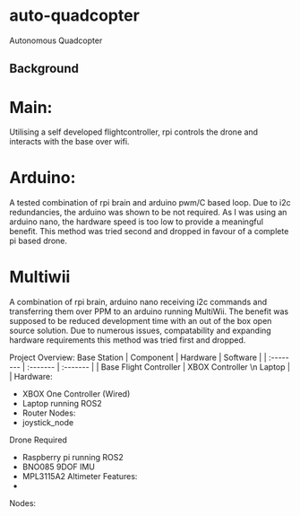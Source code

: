 # auto-quadcopter
Autonomous Quadcopter

## Background
# Main:
  Utilising a self developed flightcontroller, rpi controls the drone and interacts with the base over wifi.
  
# Arduino:
  A tested combination of rpi brain and arduino pwm/C based loop. Due to i2c redundancies, the arduino was shown to be not required. As I was using an arduino nano, the hardware speed is too low to provide a meaningful benefit. This method was tried second and dropped in favour of a complete pi based drone.
  
# Multiwii
  A combination of rpi brain, arduino nano receiving i2c commands and transferring them over PPM to an arduino running MultiWii. The benefit was supposed to be reduced development time with an out of the box open source solution. Due to numerous issues, compatability and expanding hardware requirements this method was tried first and dropped.

Project Overview:
Base Station
| Component | Hardware | Software |
| :-------- | :------- | :------- |
| Base Flight Controller | XBOX Controller \n Laptop | |
  Hardware:
  - XBOX One Controller (Wired)
  - Laptop running ROS2
  - Router
  Nodes:
  - joystick_node

Drone
  Required
  - Raspberry pi running ROS2
  - BNO085 9DOF IMU
  - MPL3115A2 Altimeter
  Features:
  -  
  Nodes:
  
  
  
  
